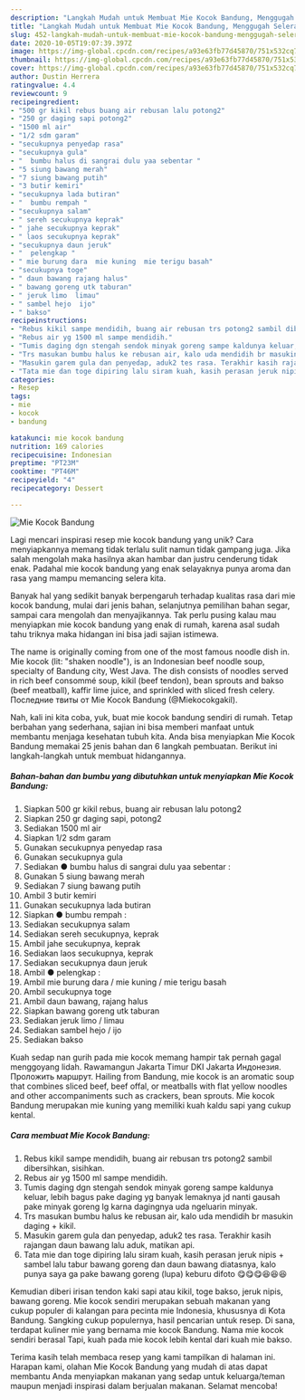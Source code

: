 ```yaml
---
description: "Langkah Mudah untuk Membuat Mie Kocok Bandung, Menggugah Selera"
title: "Langkah Mudah untuk Membuat Mie Kocok Bandung, Menggugah Selera"
slug: 452-langkah-mudah-untuk-membuat-mie-kocok-bandung-menggugah-selera
date: 2020-10-05T19:07:39.397Z
image: https://img-global.cpcdn.com/recipes/a93e63fb77d45870/751x532cq70/mie-kocok-bandung-foto-resep-utama.jpg
thumbnail: https://img-global.cpcdn.com/recipes/a93e63fb77d45870/751x532cq70/mie-kocok-bandung-foto-resep-utama.jpg
cover: https://img-global.cpcdn.com/recipes/a93e63fb77d45870/751x532cq70/mie-kocok-bandung-foto-resep-utama.jpg
author: Dustin Herrera
ratingvalue: 4.4
reviewcount: 9
recipeingredient:
- "500 gr kikil rebus buang air rebusan lalu potong2"
- "250 gr daging sapi potong2"
- "1500 ml air"
- "1/2 sdm garam"
- "secukupnya penyedap rasa"
- "secukupnya gula"
- "  bumbu halus di sangrai dulu yaa sebentar "
- "5 siung bawang merah"
- "7 siung bawang putih"
- "3 butir kemiri"
- "secukupnya lada butiran"
- "  bumbu rempah "
- "secukupnya salam"
- " sereh secukupnya keprak"
- " jahe secukupnya keprak"
- " laos secukupnya keprak"
- "secukupnya daun jeruk"
- "  pelengkap "
- " mie burung dara  mie kuning  mie terigu basah"
- "secukupnya toge"
- " daun bawang rajang halus"
- " bawang goreng utk taburan"
- " jeruk limo  limau"
- " sambel hejo  ijo"
- " bakso"
recipeinstructions:
- "Rebus kikil sampe mendidih, buang air rebusan trs potong2 sambil dibersihkan, sisihkan."
- "Rebus air yg 1500 ml sampe mendidih."
- "Tumis daging dgn stengah sendok minyak goreng sampe kaldunya keluar, lebih bagus pake daging yg banyak lemaknya jd nanti gausah pake minyak goreng lg karna dagingnya uda ngeluarin minyak."
- "Trs masukan bumbu halus ke rebusan air, kalo uda mendidih br masukin daging + kikil."
- "Masukin garem gula dan penyedap, aduk2 tes rasa. Terakhir kasih rajangan daun bawang lalu aduk, matikan api."
- "Tata mie dan toge dipiring lalu siram kuah, kasih perasan jeruk nipis + sambel lalu tabur bawang goreng dan daun bawang diatasnya, kalo punya saya ga pake bawang goreng (lupa) keburu difoto 😋😋😋😆😆😆"
categories:
- Resep
tags:
- mie
- kocok
- bandung

katakunci: mie kocok bandung 
nutrition: 169 calories
recipecuisine: Indonesian
preptime: "PT23M"
cooktime: "PT46M"
recipeyield: "4"
recipecategory: Dessert

---
```



![Mie Kocok Bandung](https://img-global.cpcdn.com/recipes/a93e63fb77d45870/751x532cq70/mie-kocok-bandung-foto-resep-utama.jpg)

Lagi mencari inspirasi resep mie kocok bandung yang unik? Cara menyiapkannya memang tidak terlalu sulit namun tidak gampang juga. Jika salah mengolah maka hasilnya akan hambar dan justru cenderung tidak enak. Padahal mie kocok bandung yang enak selayaknya punya aroma dan rasa yang mampu memancing selera kita.

Banyak hal yang sedikit banyak berpengaruh terhadap kualitas rasa dari mie kocok bandung, mulai dari jenis bahan, selanjutnya pemilihan bahan segar, sampai cara mengolah dan menyajikannya. Tak perlu pusing kalau mau menyiapkan mie kocok bandung yang enak di rumah, karena asal sudah tahu triknya maka hidangan ini bisa jadi sajian istimewa.

The name is originally coming from one of the most famous noodle dish in. Mie kocok (lit: &#34;shaken noodle&#34;), is an Indonesian beef noodle soup, specialty of Bandung city, West Java. The dish consists of noodles served in rich beef consommé soup, kikil (beef tendon), bean sprouts and bakso (beef meatball), kaffir lime juice, and sprinkled with sliced fresh celery. Последние твиты от Mie Kocok Bandung (@Miekocokgakil).


Nah, kali ini kita coba, yuk, buat mie kocok bandung sendiri di rumah. Tetap berbahan yang sederhana, sajian ini bisa memberi manfaat untuk membantu menjaga kesehatan tubuh kita. Anda bisa menyiapkan Mie Kocok Bandung memakai 25 jenis bahan dan 6 langkah pembuatan. Berikut ini langkah-langkah untuk membuat hidangannya.

<!--inarticleads1-->

##### Bahan-bahan dan bumbu yang dibutuhkan untuk menyiapkan Mie Kocok Bandung:

1. Siapkan 500 gr kikil rebus, buang air rebusan lalu potong2
1. Siapkan 250 gr daging sapi, potong2
1. Sediakan 1500 ml air
1. Siapkan 1/2 sdm garam
1. Gunakan secukupnya penyedap rasa
1. Gunakan secukupnya gula
1. Sediakan  ● bumbu halus di sangrai dulu yaa sebentar :
1. Gunakan 5 siung bawang merah
1. Sediakan 7 siung bawang putih
1. Ambil 3 butir kemiri
1. Gunakan secukupnya lada butiran
1. Siapkan  ● bumbu rempah :
1. Sediakan secukupnya salam
1. Sediakan  sereh secukupnya, keprak
1. Ambil  jahe secukupnya, keprak
1. Sediakan  laos secukupnya, keprak
1. Sediakan secukupnya daun jeruk
1. Ambil  ● pelengkap :
1. Ambil  mie burung dara / mie kuning / mie terigu basah
1. Ambil secukupnya toge
1. Ambil  daun bawang, rajang halus
1. Siapkan  bawang goreng utk taburan
1. Sediakan  jeruk limo / limau
1. Sediakan  sambel hejo / ijo
1. Sediakan  bakso


Kuah sedap nan gurih pada mie kocok memang hampir tak pernah gagal menggoyang lidah. Rawamangun Jakarta Timur DKI Jakarta Индонезия. Проложить маршрут. Hailing from Bandung, mie kocok is an aromatic soup that combines sliced beef, beef offal, or meatballs with flat yellow noodles and other accompaniments such as crackers, bean sprouts. Mie kocok Bandung merupakan mie kuning yang memiliki kuah kaldu sapi yang cukup kental. 

<!--inarticleads2-->

##### Cara membuat Mie Kocok Bandung:

1. Rebus kikil sampe mendidih, buang air rebusan trs potong2 sambil dibersihkan, sisihkan.
1. Rebus air yg 1500 ml sampe mendidih.
1. Tumis daging dgn stengah sendok minyak goreng sampe kaldunya keluar, lebih bagus pake daging yg banyak lemaknya jd nanti gausah pake minyak goreng lg karna dagingnya uda ngeluarin minyak.
1. Trs masukan bumbu halus ke rebusan air, kalo uda mendidih br masukin daging + kikil.
1. Masukin garem gula dan penyedap, aduk2 tes rasa. Terakhir kasih rajangan daun bawang lalu aduk, matikan api.
1. Tata mie dan toge dipiring lalu siram kuah, kasih perasan jeruk nipis + sambel lalu tabur bawang goreng dan daun bawang diatasnya, kalo punya saya ga pake bawang goreng (lupa) keburu difoto 😋😋😋😆😆😆


Kemudian diberi irisan tendon kaki sapi atau kikil, toge bakso, jeruk nipis, bawang goreng. Mie kocok sendiri merupakan sebuah makanan yang cukup populer di kalangan para pecinta mie Indonesia, khususnya di Kota Bandung. Sangking cukup populernya, hasil pencarian untuk resep. Di sana, terdapat kuliner mie yang bernama mie kocok Bandung. Nama mie kocok sendiri berasal Tapi, kuah pada mie kocok lebih kental dari kuah mie bakso. 

Terima kasih telah membaca resep yang kami tampilkan di halaman ini. Harapan kami, olahan Mie Kocok Bandung yang mudah di atas dapat membantu Anda menyiapkan makanan yang sedap untuk keluarga/teman maupun menjadi inspirasi dalam berjualan makanan. Selamat mencoba!
